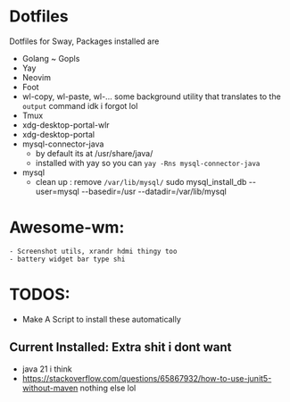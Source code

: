 # Dotfiles
Dotfiles for Sway, Packages installed are

- Golang ~ Gopls
- Yay
- Neovim
- Foot 
- wl-copy, wl-paste, wl-... some background utility that translates to the `output` command idk i forgot lol
- Tmux
- xdg-desktop-portal-wlr
- xdg-desktop-portal
- mysql-connector-java
    - by default its at /usr/share/java/
    - installed with yay so you can `yay -Rns mysql-connector-java`
- mysql
    - clean up :
        remove `/var/lib/mysql/`
        sudo mysql_install_db --user=mysql --basedir=/usr --datadir=/var/lib/mysql


# Awesome-wm:
    - Screenshot utils, xrandr hdmi thingy too
    - battery widget bar type shi


# TODOS:
- Make A Script to install these automatically

## Current Installed: Extra shit i dont want
- java 21 i think
- https://stackoverflow.com/questions/65867932/how-to-use-junit5-without-maven nothing else lol


